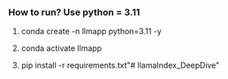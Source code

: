 ### How to run? Use python = 3.11

1. conda create -n llmapp python=3.11 -y

2. conda activate llmapp

3. pip install -r requirements.txt"# llamaIndex_DeepDive" 
